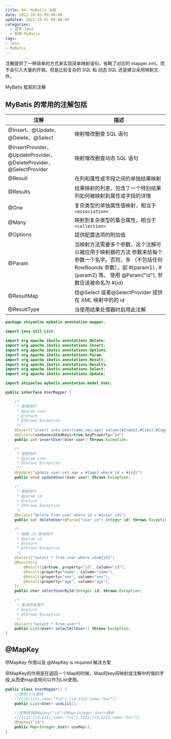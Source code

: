 ```yaml
---
title: 04. MyBatis 注解
date: 2022-10-01 00:00:00
updated: 2022-10-01 00:00:00
categories:
  - 语言-Java
  - 框架-MyBatis
tags:
- Java
- MyBatis
---
```


注解提供了一种简单的方式来实现简单映射语句，省略了对应的 mapper.xml，而不会引入大量的开销。但是比较复杂的 SQL 和 动态 SQL 还是建议采用映射文件。

MyBatis 框架的注解

## MyBatis 的常用的注解包括

| 注解 | 描述 |
| ------ | ------ |
| @Insert、@Update、@Delete、@Select | 映射增改删查 SQL 语句 |
| @InsertProvider、@UpdateProvider、@DeleteProvider、@SelectProvider | 映射增改删查动态 SQL 语句 |
| @Result | 在列和属性或字段之间的单独结果映射 |
| @Results | 结果映射的列表，包含了一个特别结果列如何被映射到属性或字段的详情 |
| @One | 复杂类型的单独属性值映射，相当于 `<association>` |
| @Many | 映射到复杂类型的集合属性，相当于 `<collection>` |
| @Options | 提供配置选项的附加值 |
| @Param | 当映射方法需要多个参数，这个注解可以被应用于映射器的方法 参数来给每个参数一个名字。否则，多 （不包括任何 RowBounds 参数），如 #{param1} , #{param2} 等。 使用 @Param("id"), 参数应该被命名为 #{id} |
| @ResultMap | 给@Select 或者@SelectProvider 提供在 XML 映射中的的 id |
| @ResultType | 当使用结果处理器时启用此注解 |

```java
package shiyanlou.mybatis.annotation.mapper;

import java.util.List;

import org.apache.ibatis.annotations.Delete;
import org.apache.ibatis.annotations.Insert;
import org.apache.ibatis.annotations.Options;
import org.apache.ibatis.annotations.Param;
import org.apache.ibatis.annotations.Result;
import org.apache.ibatis.annotations.Results;
import org.apache.ibatis.annotations.Select;
import org.apache.ibatis.annotations.Update;

import shiyanlou.mybatis.annotation.model.User;

public interface UserMapper {

    /*
     * 新增用戶
     * @param user
     * @return
     * @throws Exception
     */
    @Insert("insert into user(name,sex,age) values(#{name},#{sex},#{age})")
    @Options(useGeneratedKeys=true,keyProperty="id")
    public int insertUser(User user) throws Exception;

    /*
     * 更新用戶
     * @param user
     * @throws Exception
     */
    @Update("update user set age = #{age} where id = #{id}")
    public void updateUser(User user) throws Exception;

    /*
     * 删除用戶
     * @param id
     * @return
     * @throws Exception
     */
    @Delete("delete from user where id = #{user_id}")
    public int deleteUser(@Param("user_id") Integer id) throws Exception;

    /*
     * 根据 id 查询用戶
     * @param id
     * @return
     * @throws Exception
     */
    @Select("select * from user where id=#{id}")
    @Results({
        @Result(id=true, property="id", column="id"),
        @Result(property="name", column="name"),
        @Result(property="sex", column="sex"),
        @Result(property="age", column="age"),
    })
    public User selectUserById(Integer id) throws Exception;

    /*
     * 查询所有用戶
     * @return
     * @throws Exception
     */
    @Select("select * from user")
    public List<User> selectAllUser() throws Exception;
}
```

## @MapKey

@MapKey 作用以及 @MapKey is required 解决方案

 @MapKey的作用是在返回一个Map的时候，Map的key将映射成注解中的值的字段,从而使map变相可以作为List使用。

```java
public class UserMapper() {
    //使用list接收
    //[{id:1111,name:"foo"},{id:2222,name:"bar"}]
    public List<User> useList();

    //使用带有@Mapkey("id")的Map<Integer,User>接收
    //{1111:{id:1111,name:"foo"},2222:{id:2222,name:"bar"}}
    @Mapkey("id")
    public Map<Integer,User> useMap();
}
```
